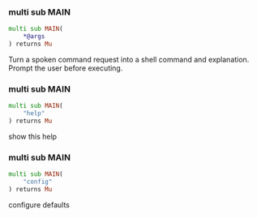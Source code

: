### multi sub MAIN

```raku
multi sub MAIN(
    *@args
) returns Mu
```

Turn a spoken command request into a shell command and explanation. Prompt the user before executing.

### multi sub MAIN

```raku
multi sub MAIN(
    "help"
) returns Mu
```

show this help

### multi sub MAIN

```raku
multi sub MAIN(
    "config"
) returns Mu
```

configure defaults

